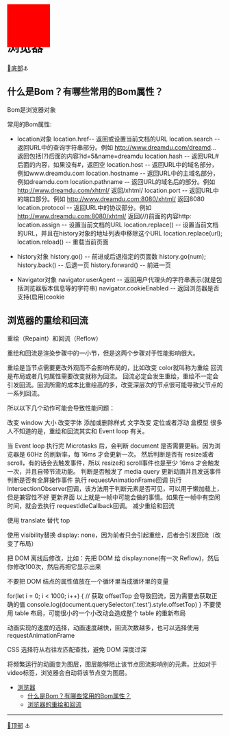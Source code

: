 # 浏览器

[🔻底部](#bottom)<a id="top">⚓</a>

## 什么是Bom？有哪些常用的Bom属性？

Bom是浏览器对象

常用的Bom属性:

- location对象
location.href-- 返回或设置当前文档的URL
location.search -- 返回URL中的查询字符串部分。例如 http://www.dreamdu.com/dreamd... 返回包括(?)后面的内容?id=5&name=dreamdu
location.hash -- 返回URL#后面的内容，如果没有#，返回空 location.host -- 返回URL中的域名部分，例如www.dreamdu.com
location.hostname -- 返回URL中的主域名部分，例如dreamdu.com
location.pathname -- 返回URL的域名后的部分。例如 http://www.dreamdu.com/xhtml/ 返回/xhtml/
location.port -- 返回URL中的端口部分。例如 http://www.dreamdu.com:8080/xhtml/ 返回8080
location.protocol -- 返回URL中的协议部分。例如 http://www.dreamdu.com:8080/xhtml/ 返回(//)前面的内容http:
location.assign -- 设置当前文档的URL
location.replace() -- 设置当前文档的URL，并且在history对象的地址列表中移除这个URL location.replace(url);
location.reload() -- 重载当前页面

- history对象
history.go() -- 前进或后退指定的页面数
history.go(num); history.back() -- 后退一页
history.forward() -- 前进一页

- Navigator对象
navigator.userAgent -- 返回用户代理头的字符串表示(就是包括浏览器版本信息等的字符串)
navigator.cookieEnabled -- 返回浏览器是否支持(启用)cookie

## 浏览器的重绘和回流

重绘（Repaint）和回流（Reflow）

重绘和回流是渲染步骤中的一小节，但是这两个步骤对于性能影响很大。

重绘是当节点需要更改外观而不会影响布局的，比如改变 color就叫称为重绘
回流是布局或者几何属性需要改变就称为回流。
回流必定会发生重绘，重绘不一定会引发回流。回流所需的成本比重绘高的多，改变深层次的节点很可能导致父节点的一系列回流。

所以以下几个动作可能会导致性能问题：

改变 window 大小
改变字体
添加或删除样式
文字改变
定位或者浮动
盒模型
很多人不知道的是，重绘和回流其实和 Event loop 有关。

当 Event loop 执行完 Microtasks 后，会判断 document 是否需要更新。因为浏览器是 60Hz 的刷新率，每 16ms 才会更新一次。
然后判断是否有 resize或者 scroll，有的话会去触发事件，所以 resize和 scroll事件也是至少 16ms 才会触发一次，并且自带节流功能。
判断是否触发了 media query
更新动画并且发送事件
判断是否有全屏操作事件
执行 requestAnimationFrame回调
执行 IntersectionObserver回调，该方法用于判断元素是否可见，可以用于懒加载上，但是兼容性不好
更新界面
以上就是一帧中可能会做的事情。如果在一帧中有空闲时间，就会去执行 requestIdleCallback回调。
减少重绘和回流

使用 translate 替代 top

<div class="test"></div>
<style>
  .test {
      position: absolute;
      top: 10px;
      width: 100px;
      height: 100px;
      background: red;
  }
</style>
<script>
  setTimeout(() => {
      // 引起回流
      document.querySelector('.test').style.top = '100px'
  }, 1000)
</script>
使用 visibility替换 display: none，因为前者只会引起重绘，后者会引发回流（改变了布局）

把 DOM 离线后修改，比如：先把 DOM 给 display:none(有一次 Reflow)，然后你修改100次，然后再把它显示出来

不要把 DOM 结点的属性值放在一个循环里当成循环里的变量

for(let i = 0; i < 1000; i++) {
  // 获取 offsetTop 会导致回流，因为需要去获取正确的值
  console.log(document.querySelector('.test').style.offsetTop)
}
不要使用 table 布局，可能很小的一个小改动会造成整个 table 的重新布局

动画实现的速度的选择，动画速度越快，回流次数越多，也可以选择使用 requestAnimationFrame

CSS 选择符从右往左匹配查找，避免 DOM 深度过深

将频繁运行的动画变为图层，图层能够阻止该节点回流影响别的元素。比如对于 video标签，浏览器会自动将该节点变为图层。

- [浏览器](#浏览器)
  - [什么是Bom？有哪些常用的Bom属性？](#什么是bom有哪些常用的bom属性)
  - [浏览器的重绘和回流](#浏览器的重绘和回流)

---

[🔺顶部](#top) <a id="bottom">⚓</a>
